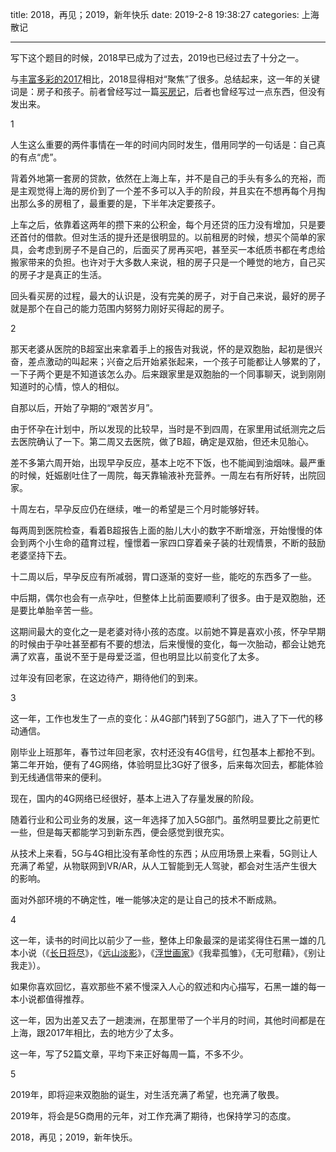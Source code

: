 title: 2018，再见；2019，新年快乐
date: 2019-2-8 19:38:27
categories: 上海散记

---

写下这个题目的时候，2018早已成为了过去，2019也已经过去了十分之一。

<!--more-->

与[丰富多彩的2017](https://drunkevil.org/2017/12/15/summary-of-2017/)相比，2018显得相对“聚焦”了很多。总结起来，这一年的关键词是：房子和孩子。前者曾经写过一篇[买房记](https://drunkevil.org/2018/09/24/house/)，后者也曾经写过一点东西，但没有发出来。

1

人生这么重要的两件事情在一年的时间内同时发生，借用同学的一句话是：自己真的有点“虎”。

背着外地第一套房的贷款，依然在上海上车，并不是自己的手头有多么的充裕，而是主观觉得上海的房价到了一个差不多可以入手的阶段，并且实在不想再每个月掏出那么多的房租了，最重要的是，下半年决定要孩子。

上车之后，依靠着这两年的攒下来的公积金，每个月还贷的压力没有增加，只是要还首付的借款。但对生活的提升还是很明显的。以前租房的时候，想买个简单的家具，会考虑到房子不是自己的，后面买了房再买吧，甚至买一本纸质书都在考虑给搬家带来的负担。也许对于大多数人来说，租的房子只是一个睡觉的地方，自己买的房子才是真正的生活。

回头看买房的过程，最大的认识是，没有完美的房子，对于自己来说，最好的房子就是那个在自己的能力范围内努努力刚好买得起的房子。

2

那天老婆从医院的B超室出来拿着手上的报告对我说，怀的是双胞胎，起初是很兴奋，差点激动的叫起来；兴奋之后开始紧张起来，一个孩子可能都让人够累的了，一下子两个更是不知道该怎么办。后来跟家里是双胞胎的一个同事聊天，说到刚刚知道时的心情，惊人的相似。

自那以后，开始了孕期的“艰苦岁月”。

由于怀孕在计划中，所以发现的比较早，当时是不到四周，在家里用试纸测完之后去医院确认了一下。第二周又去医院，做了B超，确定是双胎，但还未见胎心。

差不多第六周开始，出现早孕反应，基本上吃不下饭，也不能闻到油烟味。最严重的时候，妊娠剧吐住了一周院，每天靠输液补充营养。一周左右有所好转，出院回家。

十周左右，早孕反应仍在继续，唯一的希望是三个月时能够好转。

每两周到医院检查，看着B超报告上面的胎儿大小的数字不断增涨，开始慢慢的体会到两个小生命的蕴育过程，憧憬着一家四口穿着亲子装的壮观情景，不断的鼓励老婆坚持下去。

十二周以后，早孕反应有所减弱，胃口逐渐的变好一些，能吃的东西多了一些。

中后期，偶尔也会有一点孕吐，但整体上比前面要顺利了很多。由于是双胞胎，还是要比单胎辛苦一些。

这期间最大的变化之一是老婆对待小孩的态度。以前她不算是喜欢小孩，怀孕早期的时候由于孕吐甚至都有不要的想法，后来慢慢的变化，每一次胎动，都会让她充满了欢喜，虽说不至于是母爱泛滥，但也明显比以前变化了太多。

过年没有回老家，在这边待产，期待他们的到来。

3

这一年，工作也发生了一点的变化：从4G部门转到了5G部门，进入了下一代的移动通信。

刚毕业上班那年，春节过年回老家，农村还没有4G信号，红包基本上都抢不到。第二年开始，便有了4G网络，体验明显比3G好了很多，后来每次回去，都能体验到无线通信带来的便利。

现在，国内的4G网络已经很好，基本上进入了存量发展的阶段。

随着行业和公司业务的发展，这一年选择了加入5G部门。虽然明显要比之前更忙一些，但是每天都能学习到新东西，便会感觉到很充实。

从技术上来看，5G与4G相比没有革命性的东西；从应用场景上来看，5G则让人充满了希望，从物联网到VR/AR，从人工智能到无人驾驶，都会对生活产生很大的影响。

面对外部环境的不确定性，唯一能够决定的是让自己的技术不断成熟。

4

这一年，读书的时间比以前少了一些，整体上印象最深的是诺奖得住石黑一雄的几本小说（《[长日将尽](https://drunkevil.org/2018/01/26/the-remains-of-the-day/)》，《[远山淡影](https://drunkevil.org/2018/01/29/a-pale-view-of-hill/)》，《[浮世画家](https://drunkevil.org/2018/03/10/an-artist-of-the-floating-world/)》《我辈孤雏》，《无可慰藉》，《别让我走》）。

如果你喜欢回忆，喜欢那些不紧不慢深入人心的叙述和内心描写，石黑一雄的每一本小说都值得推荐。

这一年，因为出差又去了一趟澳洲，在那里带了一个半月的时间，其他时间都是在上海，跟2017年相比，去的地方少了太多。

这一年，写了52篇文章，平均下来正好每周一篇，不多不少。

5

2019年，即将迎来双胞胎的诞生，对生活充满了希望，也充满了敬畏。

2019年，将会是5G商用的元年，对工作充满了期待，也保持学习的态度。

2018，再见；2019，新年快乐。
